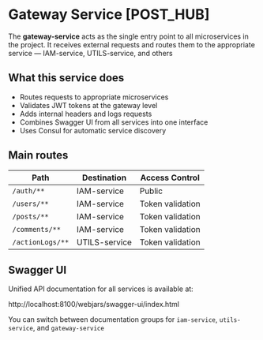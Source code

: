 # Gateway Service [POST_HUB]

The **gateway-service** acts as the single entry point to all microservices in the project. It receives external requests and routes them to the appropriate service — IAM-service, UTILS-service, and others

## What this service does

- Routes requests to appropriate microservices
- Validates JWT tokens at the gateway level
- Adds internal headers and logs requests
- Combines Swagger UI from all services into one interface
- Uses Consul for automatic service discovery

## Main routes

| Path                | Destination     | Access Control      |
|---------------------|-----------------|----------------------|
| `/auth/**`          | IAM-service     | Public               |
| `/users/**`         | IAM-service     | Token validation     |
| `/posts/**`         | IAM-service     | Token validation     |
| `/comments/**`      | IAM-service     | Token validation     |
| `/actionLogs/**`    | UTILS-service   | Token validation     |

## Swagger UI

Unified API documentation for all services is available at:

http://localhost:8100/webjars/swagger-ui/index.html

You can switch between documentation groups for `iam-service`, `utils-service`, and `gateway-service`